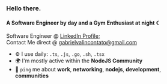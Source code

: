 ### Hello there.

#### A Software Engineer by day and a Gym Enthusiast at night ☾

Software Engineer @ [LinkedIn Profile](https://www.linkedin.com/in/gabriel-valin-dev);<br>
Contact Me direct @ gabrielvalincontato@gmail.com

- ⚙️ I use daily: `.ts`, `.js`, `.go`, `.sh`, `.tsx`
- 🌍 I'm mostly active within the **NodeJS Community**
- 💬 `ping` me about **work**, **networking**, **nodejs**, **development**, **communities**
